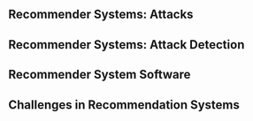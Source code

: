 ## Recommender Systems: Attacks
## Recommender Systems: Attack Detection
## Recommender System Software
## Challenges in Recommendation Systems